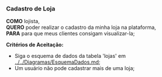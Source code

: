 ### Cadastro de Loja

**COMO** lojista,    
**QUERO** poder realizar o cadastro da minha loja na plataforma,  
**PARA** para que meus clientes consigam visualizar-la;   

**Critérios de Aceitação:**

- Siga o esquema de dados da tabela 'lojas' em [../../Diagramas/EsquemaDados.md]();
- Um usuário não pode cadastrar mais de uma loja;